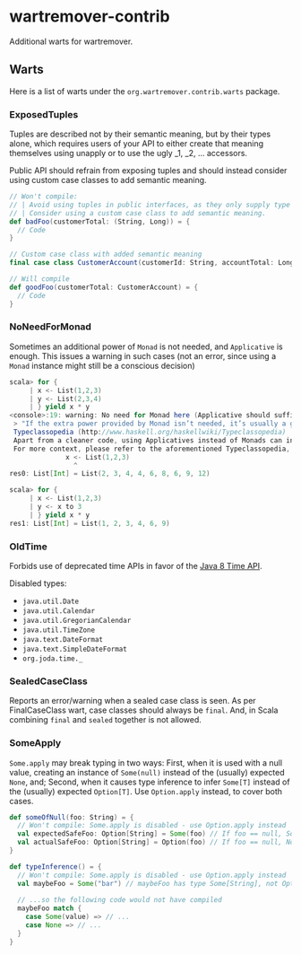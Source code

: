 # wartremover-contrib
Additional warts for wartremover.

## Warts

Here is a list of warts under the `org.wartremover.contrib.warts` package.

### ExposedTuples

Tuples are described not by their semantic meaning, but by their types alone, which requires users of your API to either create that meaning themselves using unapply or to use the ugly _1, _2, ... accessors.

Public API should refrain from exposing tuples and should instead consider using custom case classes to add semantic meaning.

```scala
// Won't compile:
// | Avoid using tuples in public interfaces, as they only supply type information.
// | Consider using a custom case class to add semantic meaning.
def badFoo(customerTotal: (String, Long)) = {
  // Code
}
```
```scala
// Custom case class with added semantic meaning
final case class CustomerAccount(customerId: String, accountTotal: Long)

// Will compile
def goodFoo(customerTotal: CustomerAccount) = {
  // Code
}
```

### NoNeedForMonad

Sometimes an additional power of `Monad` is not needed, and
`Applicative` is enough. This issues a warning in such cases
(not an error, since using a `Monad` instance might still be a conscious decision)

```scala
scala> for {
     | x <- List(1,2,3)
     | y <- List(2,3,4)
     | } yield x * y
<console>:19: warning: No need for Monad here (Applicative should suffice).
 > "If the extra power provided by Monad isn’t needed, it’s usually a good idea to use Applicative instead."
 Typeclassopedia (http://www.haskell.org/haskellwiki/Typeclassopedia)
 Apart from a cleaner code, using Applicatives instead of Monads can in general case result in a more parallel code.
 For more context, please refer to the aforementioned Typeclassopedia, http://comonad.com/reader/2012/abstracting-with-applicatives/, or http://www.serpentine.com/blog/2008/02/06/the-basics-of-applicative-functors-put-to-practical-work/
              x <- List(1,2,3)
                ^
res0: List[Int] = List(2, 3, 4, 4, 6, 8, 6, 9, 12)

scala> for {
     | x <- List(1,2,3)
     | y <- x to 3
     | } yield x * y
res1: List[Int] = List(1, 2, 3, 4, 6, 9)
```

### OldTime

Forbids use of deprecated time APIs in favor of the [Java 8 Time API](https://docs.oracle.com/javase/8/docs/api/java/time/package-summary.html).

Disabled types:

* `java.util.Date`
* `java.util.Calendar`
* `java.util.GregorianCalendar`
* `java.util.TimeZone`
* `java.text.DateFormat`
* `java.text.SimpleDateFormat`
* `org.joda.time._`

### SealedCaseClass

Reports an error/warning when a sealed case class is seen. As per FinalCaseClass wart, case classes
should always be `final`. And, in Scala combining `final` and `sealed` together is not allowed.

### SomeApply

`Some.apply` may break typing in two ways: First, when it is used with a null value, creating an instance of `Some(null)` instead of the (usually) expected `None`, and; Second, when it causes type inference to infer `Some[T]` instead of the (usually) expected `Option[T]`. Use `Option.apply` instead, to cover both cases.

```scala
def someOfNull(foo: String) = {
  // Won't compile: Some.apply is disabled - use Option.apply instead
  val expectedSafeFoo: Option[String] = Some(foo) // If foo == null, Some(null)
  val actualSafeFoo: Option[String] = Option(foo) // If foo == null, None
}
```

```scala
def typeInference() = {
  // Won't compile: Some.apply is disabled - use Option.apply instead
  val maybeFoo = Some("bar") // maybeFoo has type Some[String], not Option[String]...
  
  // ...so the following code would not have compiled
  maybeFoo match {
    case Some(value) => // ...
    case None => // ...
  }
}
```
